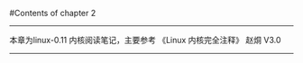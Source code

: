 #Contents of chapter 2

----------

本章为linux-0.11 内核阅读笔记，主要参考 《Linux 内核完全注释》 赵烔  V3.0

----------



